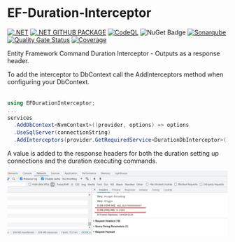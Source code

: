 # EF-Duration-Interceptor

[![.NET](https://github.com/YulerB/EF-Duration-Interceptor/actions/workflows/dotnet.yml/badge.svg)](https://github.com/YulerB/EF-Duration-Interceptor/actions/workflows/dotnet.yml)
[![.NET GITHUB PACKAGE](https://github.com/YulerB/EF-Duration-Interceptor/actions/workflows/dotnet.github.package.yml/badge.svg)](https://github.com/YulerB/EF-Duration-Interceptor/actions/workflows/dotnet.github.package.yml)
[![CodeQL](https://github.com/YulerB/EF-Duration-Interceptor/actions/workflows/codeql-analysis.yml/badge.svg)](https://github.com/YulerB/EF-Duration-Interceptor/actions/workflows/codeql-analysis.yml)
![NuGet Badge](https://buildstats.info/nuget/EFDurationInterceptor)
[![Sonarqube](https://github.com/YulerB/EF-Duration-Interceptor/actions/workflows/sonarqube.yml/badge.svg)](https://github.com/YulerB/EF-Duration-Interceptor/actions/workflows/sonarqube.yml)
[![Quality Gate Status](https://sonarcloud.io/api/project_badges/measure?project=YulerB_EF-Duration-Interceptor&metric=alert_status)](https://sonarcloud.io/dashboard?id=YulerB_EF-Duration-Interceptor)
[![Coverage](https://sonarcloud.io/api/project_badges/measure?project=YulerB_EF-Duration-Interceptor&metric=coverage)](https://sonarcloud.io/dashboard?id=YulerB_EF-Duration-Interceptor)

Entity Framework Command Duration Interceptor - Outputs as a response header.


To add the interceptor to DbContext call the AddInterceptors method when configuring your DbContext.

```csharp

using EFDurationInterceptor;
...
services
  .AddDbContext<NvmContext>((provider, options) => options
  .UseSqlServer(connectionString)
  .AddInterceptors(provider.GetRequiredService<DurationDbInterceptor>())); 
```

A value is added to the response headers for both the duration setting up connections and the duration executing commands. 

![Screenshot](output.jpg)

